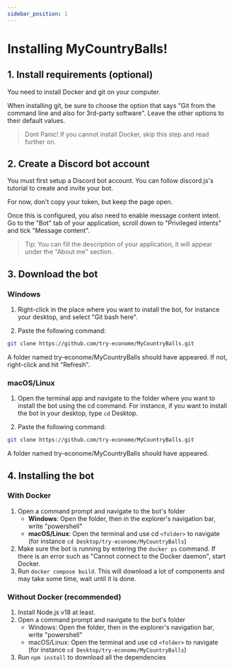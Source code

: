 ```yaml
---
sidebar_position: 1
---
```


# Installing MyCountryBalls!

## 1. Install requirements (optional)
You need to install Docker and git on your computer.

When installing git, be sure to choose the option that says "Git from the command line and also for 3rd-party software". Leave the other options to their default values.

> Dont Panic! If you cannot install Docker, skip this step and read further on.

## 2. Create a Discord bot account
You must first setup a Discord bot account. You can follow discord.js's tutorial to create and invite your bot.

For now, don't copy your token, but keep the page open.

Once this is configured, you also need to enable message content intent. Go to the "Bot" tab of your application, scroll down to "Privileged intents" and tick "Message content".

> Tip: You can fill the description of your application, it will appear under the "About me" section.

## 3. Download the bot
### Windows
1. Right-click in the place where you want to install the bot, for instance your desktop, and select "Git bash here".

2. Paste the following command:

```bash 
git clone https://github.com/try-econome/MyCountryBalls.git
```
A folder named try-econome/MyCountryBalls should have appeared. If not, right-click and hit "Refresh".

### macOS/Linux
1. Open the terminal app and navigate to the folder where you want to install the bot using the cd command. For instance, if you want to install the bot in your desktop, type `cd` Desktop.

2. Paste the following command:

```bash 
git clone https://github.com/try-econome/MyCountryBalls.git
```
A folder named try-econome/MyCountryBalls should have appeared.

## 4. Installing the bot
### With Docker 
1. Open a command prompt and navigate to the bot's folder
   - **Windows**: Open the folder, then in the explorer's navigation bar, write "powershell"
   - **macOS/Linux**: Open the terminal and use cd ```<folder>``` to navigate (for instance ```cd Desktop/try-econome/MyCountryBalls```)
2. Make sure the bot is running by entering the `docker ps` command. If there is an error such as "Cannot connect to the Docker daemon", start Docker.
3. Run `docker compose build`. This will download a lot of components and may take some time, wait until it is done.

### Without Docker (recommended)
1. Install Node.js v18 at least.
2. Open a command prompt and navigate to the bot's folder
    - Windows: Open the folder, then in the explorer's navigation bar, write "powershell"
    - macOS/Linux: Open the terminal and use cd ```<folder>``` to navigate (for instance ```cd Desktop/try-econome/MyCountryBalls```)
3. Run `npm install` to download all the dependencies
